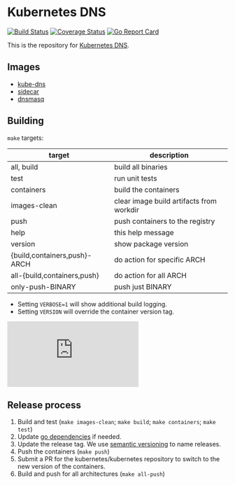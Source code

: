 # Kubernetes DNS

[![Build Status](https://travis-ci.org/kubernetes/dns.svg?branch=master)](https://travis-ci.org/kubernetes/dns)
[![Coverage Status](https://coveralls.io/repos/github/kubernetes/dns/badge.svg?branch=master)](https://coveralls.io/github/kubernetes/dns?branch=master)
[![Go Report Card](https://goreportcard.com/badge/github.com/kubernetes/dns)](https://goreportcard.com/report/github.com/kubernetes/dns)

This is the repository for [Kubernetes DNS](http://kubernetes.io/docs/admin/dns/).

## Images

* [kube-dns](http://kubernetes.io/docs/admin/dns/)
* [sidecar](docs/sidecar/README.md)
* [dnsmasq](images/dnsmasq)

## Building

`make` targets:

| target | description |
| ---- | ---- |
|all, build   | build all binaries |
|test         | run unit tests |
|containers   | build the containers |
|images-clean | clear image build artifacts from workdir |
|push         | push containers to the registry |
|help         | this help message |
|version      | show package version |
|{build,containers,push}-ARCH | do action for specific ARCH |
|all-{build,containers,push}  | do action for all ARCH |
|only-push-BINARY             | push just BINARY |

* Setting `VERBOSE=1` will show additional build logging.
* Setting `VERSION` will override the container version tag.

[![Analytics](https://kubernetes-site.appspot.com/UA-36037335-10/GitHub/dns/README.md?pixel)]()

## Release process

1. Build and test (`make images-clean`; `make build`; `make containers`; `make test`)
1. Update [go dependencies](docs/go-dependencies.md) if needed.
1. Update the release tag. We use [semantic versioning](http://semver.org) to
   name releases.
1. Push the containers (`make push`)
1. Submit a PR for the kubernetes/kubernetes repository to switch to the new
   version of the containers.
1. Build and push for all architectures (`make all-push`)
